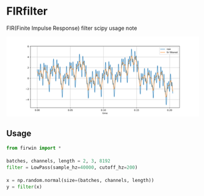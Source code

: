 # FIRfilter
FIR(Finite Impulse Response) filter scipy usage note

![lowpass](https://github.com/tk-yoshimura/FIRfilter/blob/main/figures/lowpass.svg)

## Usage

```py
from firwin import *

batches, channels, length = 2, 3, 8192
filter = LowPass(sample_hz=40000, cutoff_hz=200)

x = np.random.normal(size=(batches, channels, length))
y = filter(x)
```
